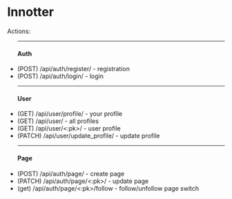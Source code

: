 <h1>Innotter</h1>
<p>Actions:</p>
<ul>
    <hr>
    <h4>Auth</h4>
    <li> (POST) /api/auth/register/ - registration</li>
    <li> (POST) /api/auth/login/ - login</li>
    <hr>
    <h4>User</h4>
    <li>(GET) /api/user/profile/ - your profile</li>
    <li>(GET) /api/user/ - all profiles</li>
    <li>(GET) /api/user/<:pk>/ - user profile</li>
    <li>(PATCH) /api/user/update_profile/ - update profile</li>
    <hr>
    <h4>Page</h4>
    <li> (POST) /api/auth/page/ - create page</li>
    <li> (PATCH) /api/auth/page/<:pk>/ - update page</li>
    <li> (get) /api/auth/page/<:pk>/follow - follow/unfollow page switch</li>
    
</ul>
